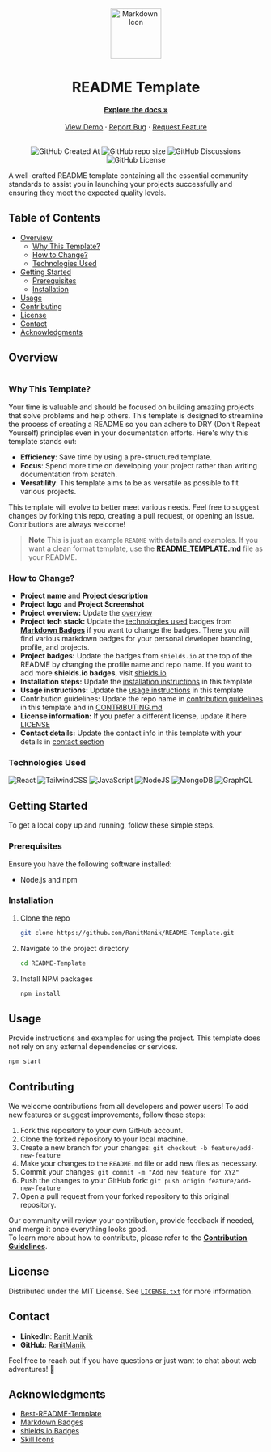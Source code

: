 <div align="center">
  <img width="100px" src="https://skillicons.dev/icons?i=md" alt="Markdown Icon">
  <h1>README Template</h1>
  <a href="https://github.com/RanitManik/README-Template"><strong>Explore the docs »</strong></a>
  <br>
  <br>
  <a href="https://github.com/RanitManik/README-Template">View Demo</a>
  ·
  <a href=".github/ISSUE_TEMPLATE/bug_report.md">Report Bug</a>
  ·
  <a href=".github/ISSUE_TEMPLATE/feature_request.md">Request Feature</a>
  <br/>
  <br/>

![GitHub Created At](https://img.shields.io/github/created-at/RanitManik/README-Template)
![GitHub repo size](https://img.shields.io/github/repo-size/RanitManik/README-Template)
![GitHub Discussions](https://img.shields.io/github/discussions/RanitManik/README-Template)
![GitHub License](https://img.shields.io/github/license/RanitManik/README-Template)

</div>

A well-crafted README template containing all the essential community standards to assist you in launching your projects
successfully and ensuring they meet the expected quality levels.

## Table of Contents

- [Overview](#overview)
    - [Why This Template?](#why-this-template)
    - [How to Change?](#how-to-change)
    - [Technologies Used](#technologies-used)
- [Getting Started](#getting-started)
    - [Prerequisites](#prerequisites)
    - [Installation](#installation)
- [Usage](#usage)
- [Contributing](#contributing)
- [License](#license)
- [Contact](#contact)
- [Acknowledgments](#acknowledgments)

## Overview

<img src="https://raw.githubusercontent.com/RanitManik/images/main/README-Template.jpg?token=GHSAT0AAAAAACS664ER4P4Y6FLYZDEOTPUSZTNIWQA" alt="">

### Why This Template?

Your time is valuable and should be focused on building amazing projects that solve problems and help others. This
template is designed to streamline the process of creating a README so you can adhere to DRY (Don't Repeat Yourself)
principles even in your documentation efforts. Here's why this template stands out:

- **Efficiency**: Save time by using a pre-structured template.
- **Focus**: Spend more time on developing your project rather than writing documentation from scratch.
- **Versatility**: This template aims to be as versatile as possible to fit various projects.

This template will evolve to better meet various needs. Feel free to suggest changes by forking this repo, creating a
pull request, or opening an issue. Contributions are always welcome!

> **Note**
> This is just an example `README` with details and examples.
> If you want a clean format template, use the **[README_TEMPLATE.md](README_TEMPLATE.md)** file as your README.

### How to Change?

- **Project name** and **Project description**
- **Project logo** and **Project Screenshot**
- **Project overview:** Update the [overview](#overview)
- **Project tech stack:** Update the [technologies used](#technologies-used) badges
  from **[Markdown Badges](https://github.com/Ileriayo/markdown-badges)** if you want to change the badges. There you will
  find various markdown badges for your personal developer branding, profile, and projects.
- **Project badges:** Update the badges from `shields.io` at the top of the README by changing the profile name and repo
  name.
  If you want to add more **shields.io badges**, visit [shields.io](https://shields.io/badges)
- **Installation steps:** Update the [installation instructions](#installation) in this template
- **Usage instructions:** Update the [usage instructions](#usage) in this template
- Contribution guidelines: Update the repo name in [contribution guidelines](#contributing) in this template and
  in [CONTRIBUTING.md](.github/CONTRIBUTING.md)
- **License information:** If you prefer a different license, update it here [LICENSE](LICENSE)
- **Contact details:** Update the contact info in this template with your details in [contact section](#contact)

### Technologies Used

![React](https://img.shields.io/badge/react-%2320232a.svg?style=for-the-badge&logo=react&logoColor=%2361DAFB)
![TailwindCSS](https://img.shields.io/badge/tailwindcss-%2338B2AC.svg?style=for-the-badge&logo=tailwind-css&logoColor=white)
![JavaScript](https://img.shields.io/badge/JavaScript-F7DF1E?style=for-the-badge&logo=javascript&logoColor=black)
![NodeJS](https://img.shields.io/badge/node.js-6DA55F?style=for-the-badge&logo=node.js&logoColor=white)
![MongoDB](https://img.shields.io/badge/MongoDB-%234ea94b.svg?style=for-the-badge&logo=mongodb&logoColor=white)
![GraphQL](https://img.shields.io/badge/-GraphQL-E10098?style=for-the-badge&logo=graphql&logoColor=white)

## Getting Started

To get a local copy up and running, follow these simple steps.

### Prerequisites

Ensure you have the following software installed:

- Node.js and npm

### Installation

1. Clone the repo
   ```sh
   git clone https://github.com/RanitManik/README-Template.git
   ```
2. Navigate to the project directory
   ```sh
   cd README-Template
   ```
3. Install NPM packages
   ```sh
   npm install
   ```

## Usage

Provide instructions and examples for using the project. This template does not rely on any external dependencies or
services.

```sh
npm start
```

## Contributing

We welcome contributions from all developers and power users! To add new features or suggest improvements, follow these
steps:

1. Fork this repository to your own GitHub account.
2. Clone the forked repository to your local machine.
3. Create a new branch for your changes: `git checkout -b feature/add-new-feature`
4. Make your changes to the `README.md` file or add new files as necessary.
5. Commit your changes: `git commit -m "Add new feature for XYZ"`
6. Push the changes to your GitHub fork: `git push origin feature/add-new-feature`
7. Open a pull request from your forked repository to this original repository.

Our community will review your contribution, provide feedback if needed, and merge it once everything looks good.
<br/>
To learn more about how to contribute, please refer to the **[Contribution Guidelines](.github/CONTRIBUTING.md)**.

## License

Distributed under the MIT License. See [`LICENSE.txt`](LICENSE) for more information.

## Contact

- **LinkedIn**: [Ranit Manik](https://www.linkedin.com/in/ranit-manik/)
- **GitHub**: [RanitManik](https://github.com/RanitManik)

Feel free to reach out if you have questions or just want to chat about web adventures! 🚀

## Acknowledgments

- [Best-README-Template](https://github.com/othneildrew/Best-README-Template)
- [Markdown Badges](https://github.com/Ileriayo/markdown-badges)
- [shields.io Badges](https://shields.io/)
- [Skill Icons](https://github.com/tandpfun/skill-icons)

